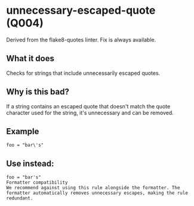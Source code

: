 # unnecessary-escaped-quote (Q004)
Derived from the flake8-quotes linter.
Fix is always available.
## What it does
Checks for strings that include unnecessarily escaped quotes.
## Why is this bad?
If a string contains an escaped quote that doesn't match the quote
character used for the string, it's unnecessary and can be removed.
## Example
```
foo = "bar\'s"
```
## Use instead:
```
foo = "bar's"
Formatter compatibility
We recommend against using this rule alongside the formatter. The
formatter automatically removes unnecessary escapes, making the rule
redundant.
```